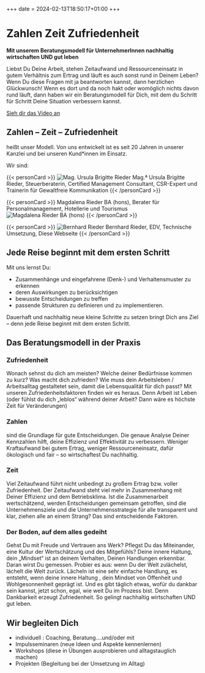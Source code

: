 +++
date = 2024-02-13T18:50:17+01:00
+++
# Zahlen Zeit Zufriedenheit

**Mit unserem Beratungsmodell für UnternehmerInnen nachhaltig wirtschaften UND gut leben**

Liebst Du Deine Arbeit, stehen Zeitaufwand und Ressourceneinsatz in gutem Verhältnis zum Ertrag und läuft es auch sonst rund in Deinem Leben?
Wenn Du diese Fragen mit ja beantworten kannst, dann herzlichen Glückwunsch!
Wenn es dort und da noch hakt oder womöglich nichts davon rund läuft, dann haben wir
ein Beratungsmodell für Dich, mit dem du Schritt für Schritt Deine Situation
verbessern kannst.

[Sieh dir das Video an](video)

## Zahlen – Zeit – Zufriedenheit

heißt unser Modell. Von uns entwickelt ist es seit 20 Jahren in unserer Kanzlei und bei unseren Kund*innen im Einsatz.

Wir sind:

{{< personCard >}}
![Mag. Ursula Brigitte Rieder](/img/UschiBild_unbearbeitet_KJA_6614_(Mittel).jpg)
Mag.ª Ursula Brigitte Rieder, Steuerberaterin, Certified Management Consultant, CSR-Expert und Trainerin für Gewaltfreie Kommunikation
{{< /personCard >}}

{{< personCard >}}
Magdalena Rieder BA (hons), Berater für Personalmanagement, Hotellerie und Tourismus
![Magdalena Rieder BA (hons)](/img/MagdalenaBild_unbearbeitet_DSC_1450_(Mittel).JPG)
{{< /personCard >}}

{{< personCard >}}
![Bernhard Rieder](/img/BernhardBild_unbearbeitet_KJB_8272_(Mittel).JPG)
Bernhard Rieder, EDV, Technische Umsetzung, Diese Webseite
{{< /personCard >}}

## Jede Reise beginnt mit dem ersten Schritt

Mit uns lernst Du:

- Zusammenhänge und eingefahrene (Denk-) und Verhaltensmuster zu erkennen
- deren Auswirkungen zu berücksichtigen
- bewusste Entscheidungen zu treffen
- passende Strukturen zu definieren und zu implementieren.

Dauerhaft und nachhaltig neue kleine Schritte zu setzen bringt Dich ans Ziel – denn jede Reise beginnt mit dem ersten Schritt.

## Das Beratungsmodell in der Praxis

### Zufriedenheit  

Wonach sehnst du dich am meisten? Welche deiner Bedürfnisse kommen zu kurz? Was macht dich zufrieden? Wie muss dein Arbeitsleben / Arbeitsalltag gestaltetet sein, damit die Lebensqualität für dich passt?  Mit unseren Zufriedenheitsfaktoren finden wir es heraus. Denn Arbeit ist Leben (oder fühlst du dich „leblos“ während deiner Arbeit? Dann wäre es höchste Zeit für Veränderungen)

### Zahlen

sind die Grundlage für gute Entscheidungen. Die genaue Analyse Deiner Kennzahlen hilft, deine Effizienz und Effektivität zu verbessern. Weniger Kraftaufwand bei gutem Ertrag, weniger Ressourceneinsatz, dafür ökologisch und fair – so wirtschaftest Du nachhaltig.

### Zeit

Viel Zeitaufwand führt nicht unbedingt zu großem Ertrag bzw. voller Zufriedenheit. Der Zeitaufwand steht viel mehr in Zusammenhang mit Deiner Effizienz und dem Betriebsklima. Ist die Zusammenarbeit wertschätzend, werden Entscheidungen gemeinsam getroffen, sind die Unternehmensziele und die Unternehmensstrategie für alle transparent und klar, ziehen alle an einem Strang? Das sind entscheidende Faktoren.

### Der Boden, auf dem alles gedeiht

Gehst Du mit Freude und Vertrauen ans Werk? Pflegst Du das Miteinander, eine Kultur der Wertschätzung und des Mitgefühls? Deine innere Haltung, dein „Mindset“ ist an deinem Verhalten, Deinen Handlungen erkennbar. Daran wirst Du gemessen.  Probier es aus:  wenn Du der Welt zulächelst, lächelt die Welt zurück. Lächeln ist eine sehr einfache Handlung, es entsteht, wenn deine innere Haltung , dein Mindset von Offenheit und Wohlgesonnenheit geprägt ist. Und es gibt täglich etwas, wofür du dankbar sein kannst, jetzt schon, egal, wie weit Du im Prozess bist. Denn Dankbarkeit erzeugt Zufriedenheit. So gelingt nachhaltig wirtschaften UND gut leben.

## Wir begleiten Dich

- individuell : Coaching, Beratung….und/oder mit
- Impulsseminaren (neue Ideen und Aspekte kennenlernen)
- Workshops (diese in Übungen ausprobieren und alltagstauglich machen)
- Projekten (Begleitung bei der Umsetzung im Alltag)
